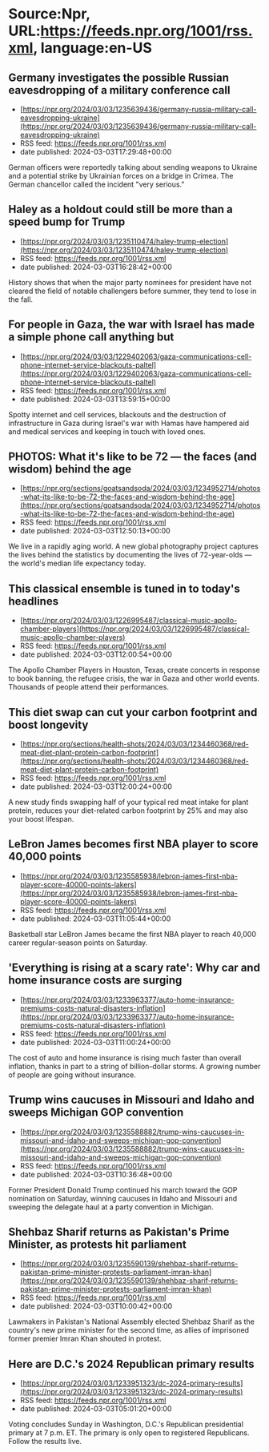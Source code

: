 # Source:Npr, URL:https://feeds.npr.org/1001/rss.xml, language:en-US

## Germany investigates the possible Russian eavesdropping of a military conference call
 - [https://npr.org/2024/03/03/1235639436/germany-russia-military-call-eavesdropping-ukraine](https://npr.org/2024/03/03/1235639436/germany-russia-military-call-eavesdropping-ukraine)
 - RSS feed: https://feeds.npr.org/1001/rss.xml
 - date published: 2024-03-03T17:29:48+00:00

German officers were reportedly talking about sending weapons to Ukraine and a potential strike by Ukrainian forces on a bridge in Crimea. The German chancellor called the incident "very serious."

## Haley as a holdout could still be more than a speed bump for Trump
 - [https://npr.org/2024/03/03/1235110474/haley-trump-election](https://npr.org/2024/03/03/1235110474/haley-trump-election)
 - RSS feed: https://feeds.npr.org/1001/rss.xml
 - date published: 2024-03-03T16:28:42+00:00

History shows that when the major party nominees for president have not cleared the field of notable challengers before summer, they tend to lose in the fall.

## For people in Gaza, the war with Israel has made a simple phone call anything but
 - [https://npr.org/2024/03/03/1229402063/gaza-communications-cell-phone-internet-service-blackouts-paltel](https://npr.org/2024/03/03/1229402063/gaza-communications-cell-phone-internet-service-blackouts-paltel)
 - RSS feed: https://feeds.npr.org/1001/rss.xml
 - date published: 2024-03-03T13:59:15+00:00

Spotty internet and cell services, blackouts and the destruction of infrastructure in Gaza during Israel's war with Hamas have hampered aid and medical services and keeping in touch with loved ones.

## PHOTOS: What it's like to be 72 — the faces (and wisdom) behind the age
 - [https://npr.org/sections/goatsandsoda/2024/03/03/1234952714/photos-what-its-like-to-be-72-the-faces-and-wisdom-behind-the-age](https://npr.org/sections/goatsandsoda/2024/03/03/1234952714/photos-what-its-like-to-be-72-the-faces-and-wisdom-behind-the-age)
 - RSS feed: https://feeds.npr.org/1001/rss.xml
 - date published: 2024-03-03T12:50:13+00:00

We live in a rapidly aging world. A new global photography project captures the lives behind the statistics by documenting the lives of 72-year-olds — the world's median life expectancy today.

## This classical ensemble is tuned in to today's headlines
 - [https://npr.org/2024/03/03/1226995487/classical-music-apollo-chamber-players](https://npr.org/2024/03/03/1226995487/classical-music-apollo-chamber-players)
 - RSS feed: https://feeds.npr.org/1001/rss.xml
 - date published: 2024-03-03T12:00:54+00:00

The Apollo Chamber Players in Houston, Texas, create concerts in response to book banning, the refugee crisis, the war in Gaza and other world events. Thousands of people attend their performances.

## This diet swap can cut your carbon footprint and boost longevity
 - [https://npr.org/sections/health-shots/2024/03/03/1234460368/red-meat-diet-plant-protein-carbon-footprint](https://npr.org/sections/health-shots/2024/03/03/1234460368/red-meat-diet-plant-protein-carbon-footprint)
 - RSS feed: https://feeds.npr.org/1001/rss.xml
 - date published: 2024-03-03T12:00:24+00:00

A new study finds swapping half of your typical red meat intake for plant protein, reduces your diet-related carbon footprint by 25% and may also your boost lifespan.

## LeBron James becomes first NBA player to score 40,000 points
 - [https://npr.org/2024/03/03/1235585938/lebron-james-first-nba-player-score-40000-points-lakers](https://npr.org/2024/03/03/1235585938/lebron-james-first-nba-player-score-40000-points-lakers)
 - RSS feed: https://feeds.npr.org/1001/rss.xml
 - date published: 2024-03-03T11:05:44+00:00

Basketball star LeBron James became the first NBA player to reach 40,000 career regular-season points on Saturday.

## 'Everything is rising at a scary rate': Why car and home insurance costs are surging
 - [https://npr.org/2024/03/03/1233963377/auto-home-insurance-premiums-costs-natural-disasters-inflation](https://npr.org/2024/03/03/1233963377/auto-home-insurance-premiums-costs-natural-disasters-inflation)
 - RSS feed: https://feeds.npr.org/1001/rss.xml
 - date published: 2024-03-03T11:00:24+00:00

The cost of auto and home insurance is rising much faster than overall inflation, thanks in part to a string of billion-dollar storms. A growing number of people are going without insurance.

## Trump wins caucuses in Missouri and Idaho and sweeps Michigan GOP convention
 - [https://npr.org/2024/03/03/1235588882/trump-wins-caucuses-in-missouri-and-idaho-and-sweeps-michigan-gop-convention](https://npr.org/2024/03/03/1235588882/trump-wins-caucuses-in-missouri-and-idaho-and-sweeps-michigan-gop-convention)
 - RSS feed: https://feeds.npr.org/1001/rss.xml
 - date published: 2024-03-03T10:36:48+00:00

Former President Donald Trump continued his march toward the GOP nomination on Saturday, winning caucuses in Idaho and Missouri and sweeping the delegate haul at a party convention in Michigan.

## Shehbaz Sharif returns as Pakistan's Prime Minister, as protests hit parliament
 - [https://npr.org/2024/03/03/1235590139/shehbaz-sharif-returns-pakistan-prime-minister-protests-parliament-imran-khan](https://npr.org/2024/03/03/1235590139/shehbaz-sharif-returns-pakistan-prime-minister-protests-parliament-imran-khan)
 - RSS feed: https://feeds.npr.org/1001/rss.xml
 - date published: 2024-03-03T10:00:42+00:00

Lawmakers in Pakistan's National Assembly elected Shehbaz Sharif as the country's new prime minister for the second time, as allies of imprisoned former premier Imran Khan shouted in protest.

## Here are D.C.'s 2024 Republican primary results
 - [https://npr.org/2024/03/03/1233951323/dc-2024-primary-results](https://npr.org/2024/03/03/1233951323/dc-2024-primary-results)
 - RSS feed: https://feeds.npr.org/1001/rss.xml
 - date published: 2024-03-03T05:01:20+00:00

Voting concludes Sunday in Washington, D.C.'s Republican presidential primary at 7 p.m. ET. The primary is only open to registered Republicans. Follow the results live.


